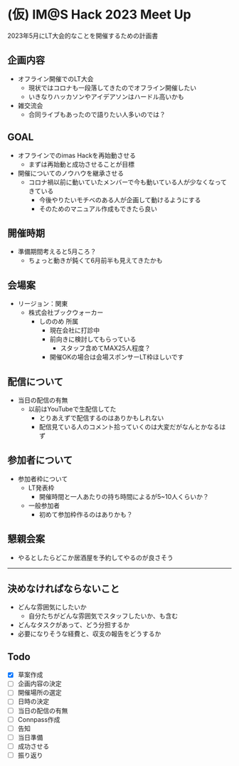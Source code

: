 # (仮) IM@S Hack 2023 Meet Up

2023年5月にLT大会的なことを開催するための計画書

## 企画内容

- オフライン開催でのLT大会
  - 現状ではコロナも一段落してきたのでオフライン開催したい
  - いきなりハッカソンやアイデアソンはハードル高いかも
- 雑交流会
  - 合同ライブもあったので語りたい人多いのでは？

## GOAL

- オフラインでのimas Hackを再始動させる
  - まずは再始動と成功させることが目標
- 開催についてのノウハウを継承させる
  - コロナ禍以前に動いていたメンバーで今も動いている人が少なくなってきている
    - 今後やりたいモチベのある人が企画して動けるようにする
    - そのためのマニュアル作成もできたら良い

## 開催時期

- 準備期間考えると5月ころ？
  - ちょっと動きが鈍くて6月前半も見えてきたかも

## 会場案

- リージョン：関東
  - 株式会社ブックウォーカー
    - しののめ 所属
      - 現在会社に打診中
      - 前向きに検討してもらっている
        - スタッフ含めてMAX25人程度？
      - 開催OKの場合は会場スポンサーLT枠ほしいです

## 配信について

- 当日の配信の有無
  - 以前はYouTubeで生配信してた
    - とりあえずで配信するのはありかもしれない
    - 配信見ている人のコメント拾っていくのは大変だがなんとかなるはず

## 参加者について

- 参加者枠について
  - LT発表枠
    - 開催時間と一人あたりの持ち時間によるが5~10人くらいか？
  - 一般参加者
    - 初めて参加枠作るのはありかも？

## 懇親会案

- やるとしたらどこか居酒屋を予約してやるのが良さそう

---

## 決めなければならないこと

- どんな雰囲気にしたいか
  - 自分たちがどんな雰囲気でスタッフしたいか、も含む
- どんなタスクがあって、どう分担するか
- 必要になりそうな経費と、収支の報告をどうするか

## Todo

- [x] 草案作成
- [ ] 企画内容の決定
- [ ] 開催場所の選定
- [ ] 日時の決定
- [ ] 当日の配信の有無
- [ ] Connpass作成
- [ ] 告知
- [ ] 当日準備
- [ ] 成功させる
- [ ] 振り返り
